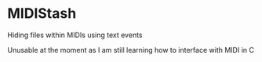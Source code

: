 # MIDIStash

Hiding files within MIDIs using text events

Unusable at the moment as I am still learning how to interface with MIDI in C
